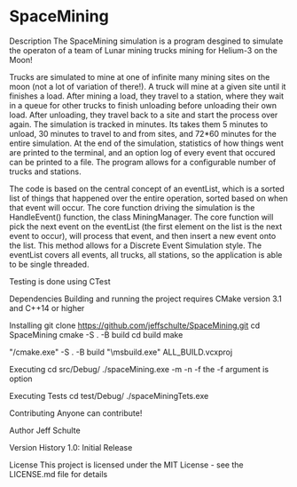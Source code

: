 # SpaceMining

Description
The SpaceMining simulation is a program desgined to simulate the operaton of a team of Lunar mining trucks mining for Helium-3 on the Moon!

Trucks are simulated to mine at one of infinite many mining sites on the moon (not a lot of variation of there!).
A truck will mine at a given site until it finishes a load.
After mining a load, they travel to a station, where they wait in a queue for other trucks to finish unloading before unloading their own load.
After unloading, they travel back to a site and start the process over again.
The simulation is tracked in minutes. Its takes them 5 minutes to unload, 30 minutes to travel to and from sites, and 72*60 minutes for the entire simulation.
At the end of the simulation, statistics of how things went are printed to the terminal, and an option log of every event that occured can be printed to a file.
The program allows for a configurable number of trucks and stations.

The code is based on the central concept of an eventList, which is a sorted list of things that happened over the entire operation, sorted based on when that event will occur. The core function driving the simulation is the HandleEvent() function, the class MiningManager. The core function will pick the
next event on the eventList (the first element on the list is the next event to occur), will process that event, and then insert a new event onto the list.
This method allows for a Discrete Event Simulation style. The eventList covers all events, all trucks, all stations, so the application is able to be single threaded.

Testing is done using CTest

Dependencies
Building and running the project requires CMake version 3.1 and C++14 or higher

Installing
git clone https://github.com/jeffschulte/SpaceMining.git
cd SpaceMining
cmake -S . -B build
cd build
make

"<path>/cmake.exe" -S . -B build
"<path>\msbuild.exe" ALL_BUILD.vcxproj

Executing
cd src/Debug/
./spaceMining.exe -m <numberOfStations> -n <numberOfTrucks> -f <logFileName>
the -f argument is option

Executing Tests
cd test/Debug/
./spaceMiningTets.exe <testName>

Contributing
Anyone can contribute!

Author
Jeff Schulte

Version History
1.0: Initial Release

License
This project is licensed under the MIT License - see the LICENSE.md file for details